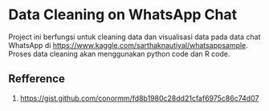 # Data Cleaning on WhatsApp Chat

Project ini berfungsi untuk cleaning data dan visualisasi data pada data chat WhatsApp di https://www.kaggle.com/sarthaknautiyal/whatsappsample. Proses data cleaning akan menggunakan python code dan R code. 





## Refference
1. https://gist.github.com/conormm/fd8b1980c28dd21cfaf6975c86c74d07
